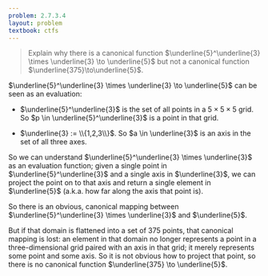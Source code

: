 ```yaml
---
problem: 2.7.3.4 
layout: problem
textbook: ctfs
---
```


> Explain why there is a canonical function $\underline{5}^\underline{3} \times
> \underline{3} \to \underline{5}$ but not a canonical function
> $\underline{375}\to\underline{5}$.

$\underline{5}^\underline{3} \times \underline{3} \to \underline{5}$ can be seen
as an evaluation:

 - $\underline{5}^\underline{3}$ is the set of all points in a
   $5\times5\times5$ grid. So $p \in \underline{5}^\underline{3}$ is a
   point in that grid.

 - $\underline{3} := \\{1,2,3\\}$. So $a \in \underline{3}$ is an axis in the
   set of all three axes.

So we can understand $\underline{5}^\underline{3} \times \underline{3}$ as an
evaluation function; given a single point in $\underline{5}^\underline{3}$ and a
single axis in $\underline{3}$, we can project the point on to that axis and
return a single element in $\underline{5}$ (a.k.a. how far along the axis that
point is).

So there is an obvious, canonical mapping between $\underline{5}^\underline{3}
\times \underline{3}$ and $\underline{5}$. 

But if that domain is flattened into a set of 375 points, that canonical mapping
is lost: an element in that domain no longer represents a point in a
three-dimensional grid paired with an axis in that grid; it merely represents
some point and some axis. So it is not obvious how to project that point, so
there is no canonical function $\underline{375} \to \underline{5}$.

